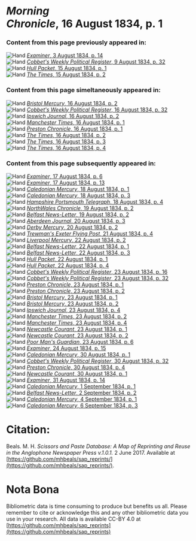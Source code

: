 # *Morning Chronicle*, 16 August 1834, p. 1  
  
### Content from this page previously appeared in:  
![Hand](http://scissorsandpaste.net/wp-content/uploads/2017/06/smallhandpointer.png) [*Examiner*, 3 August 1834, p. 14](https://mhbeals.github.io/sap_html/Examiner/Examiner-3-August-1834-p-14)  
![Hand](http://scissorsandpaste.net/wp-content/uploads/2017/06/smallhandpointer.png) [*Cobbet's Weekly Political Register*, 9 August 1834, p. 32](https://mhbeals.github.io/sap_html/Cobbet's-Weekly-Political-Register/Cobbet's-Weekly-Political-Register-9-August-1834-p-32)  
![Hand](http://scissorsandpaste.net/wp-content/uploads/2017/06/smallhandpointer.png) [*Hull Packet*, 15 August 1834, p. 1](https://mhbeals.github.io/sap_html/Hull-Packet/Hull-Packet-15-August-1834-p-1)  
![Hand](http://scissorsandpaste.net/wp-content/uploads/2017/06/smallhandpointer.png) [*The Times*, 15 August 1834, p. 2](https://mhbeals.github.io/sap_html/The-Times/The-Times-15-August-1834-p-2)  
  
### Content from this page simeltaneously appeared in:  
![Hand](http://scissorsandpaste.net/wp-content/uploads/2017/06/smallhandpointer.png) [*Bristol Mercury*, 16 August 1834, p. 2](https://mhbeals.github.io/sap_html/Bristol-Mercury/Bristol-Mercury-16-August-1834-p-2)  
![Hand](http://scissorsandpaste.net/wp-content/uploads/2017/06/smallhandpointer.png) [*Cobbet's Weekly Political Register*, 16 August 1834, p. 32](https://mhbeals.github.io/sap_html/Cobbet's-Weekly-Political-Register/Cobbet's-Weekly-Political-Register-16-August-1834-p-32)  
![Hand](http://scissorsandpaste.net/wp-content/uploads/2017/06/smallhandpointer.png) [*Ipswich Journal*, 16 August 1834, p. 2](https://mhbeals.github.io/sap_html/Ipswich-Journal/Ipswich-Journal-16-August-1834-p-2)  
![Hand](http://scissorsandpaste.net/wp-content/uploads/2017/06/smallhandpointer.png) [*Manchester Times*, 16 August 1834, p. 1](https://mhbeals.github.io/sap_html/Manchester-Times/Manchester-Times-16-August-1834-p-1)  
![Hand](http://scissorsandpaste.net/wp-content/uploads/2017/06/smallhandpointer.png) [*Preston Chronicle*, 16 August 1834, p. 1](https://mhbeals.github.io/sap_html/Preston-Chronicle/Preston-Chronicle-16-August-1834-p-1)  
![Hand](http://scissorsandpaste.net/wp-content/uploads/2017/06/smallhandpointer.png) [*The Times*, 16 August 1834, p. 2](https://mhbeals.github.io/sap_html/The-Times/The-Times-16-August-1834-p-2)  
![Hand](http://scissorsandpaste.net/wp-content/uploads/2017/06/smallhandpointer.png) [*The Times*, 16 August 1834, p. 3](https://mhbeals.github.io/sap_html/The-Times/The-Times-16-August-1834-p-3)  
![Hand](http://scissorsandpaste.net/wp-content/uploads/2017/06/smallhandpointer.png) [*The Times*, 16 August 1834, p. 4](https://mhbeals.github.io/sap_html/The-Times/The-Times-16-August-1834-p-4)  
  
### Content from this page subsequently appeared in:  
![Hand](http://scissorsandpaste.net/wp-content/uploads/2017/06/smallhandpointer.png) [*Examiner*, 17 August 1834, p. 6](https://mhbeals.github.io/sap_html/Examiner/Examiner-17-August-1834-p-6)  
![Hand](http://scissorsandpaste.net/wp-content/uploads/2017/06/smallhandpointer.png) [*Examiner*, 17 August 1834, p. 13](https://mhbeals.github.io/sap_html/Examiner/Examiner-17-August-1834-p-13)  
![Hand](http://scissorsandpaste.net/wp-content/uploads/2017/06/smallhandpointer.png) [*Caledonian Mercury*, 18 August 1834, p. 1](https://mhbeals.github.io/sap_html/Caledonian-Mercury/Caledonian-Mercury-18-August-1834-p-1)  
![Hand](http://scissorsandpaste.net/wp-content/uploads/2017/06/smallhandpointer.png) [*Caledonian Mercury*, 18 August 1834, p. 3](https://mhbeals.github.io/sap_html/Caledonian-Mercury/Caledonian-Mercury-18-August-1834-p-3)  
![Hand](http://scissorsandpaste.net/wp-content/uploads/2017/06/smallhandpointer.png) [*Hampshire Portsmouth Telegraph*, 18 August 1834, p. 4](https://mhbeals.github.io/sap_html/Hampshire-Portsmouth-Telegraph/Hampshire-Portsmouth-Telegraph-18-August-1834-p-4)  
![Hand](http://scissorsandpaste.net/wp-content/uploads/2017/06/smallhandpointer.png) [*NorthWales Chronicle*, 19 August 1834, p. 2](https://mhbeals.github.io/sap_html/NorthWales-Chronicle/NorthWales-Chronicle-19-August-1834-p-2)  
![Hand](http://scissorsandpaste.net/wp-content/uploads/2017/06/smallhandpointer.png) [*Belfast News-Letter*, 19 August 1834, p. 2](https://mhbeals.github.io/sap_html/Belfast-News-Letter/Belfast-News-Letter-19-August-1834-p-2)  
![Hand](http://scissorsandpaste.net/wp-content/uploads/2017/06/smallhandpointer.png) [*Aberdeen Journal*, 20 August 1834, p. 3](https://mhbeals.github.io/sap_html/Aberdeen-Journal/Aberdeen-Journal-20-August-1834-p-3)  
![Hand](http://scissorsandpaste.net/wp-content/uploads/2017/06/smallhandpointer.png) [*Derby Mercury*, 20 August 1834, p. 2](https://mhbeals.github.io/sap_html/Derby-Mercury/Derby-Mercury-20-August-1834-p-2)  
![Hand](http://scissorsandpaste.net/wp-content/uploads/2017/06/smallhandpointer.png) [*Trewman's Exeter Flying Post*, 21 August 1834, p. 4](https://mhbeals.github.io/sap_html/Trewman's-Exeter-Flying-Post/Trewman's-Exeter-Flying-Post-21-August-1834-p-4)  
![Hand](http://scissorsandpaste.net/wp-content/uploads/2017/06/smallhandpointer.png) [*Liverpool Mercury*, 22 August 1834, p. 2](https://mhbeals.github.io/sap_html/Liverpool-Mercury/Liverpool-Mercury-22-August-1834-p-2)  
![Hand](http://scissorsandpaste.net/wp-content/uploads/2017/06/smallhandpointer.png) [*Belfast News-Letter*, 22 August 1834, p. 1](https://mhbeals.github.io/sap_html/Belfast-News-Letter/Belfast-News-Letter-22-August-1834-p-1)  
![Hand](http://scissorsandpaste.net/wp-content/uploads/2017/06/smallhandpointer.png) [*Belfast News-Letter*, 22 August 1834, p. 3](https://mhbeals.github.io/sap_html/Belfast-News-Letter/Belfast-News-Letter-22-August-1834-p-3)  
![Hand](http://scissorsandpaste.net/wp-content/uploads/2017/06/smallhandpointer.png) [*Hull Packet*, 22 August 1834, p. 1](https://mhbeals.github.io/sap_html/Hull-Packet/Hull-Packet-22-August-1834-p-1)  
![Hand](http://scissorsandpaste.net/wp-content/uploads/2017/06/smallhandpointer.png) [*Hull Packet*, 22 August 1834, p. 4](https://mhbeals.github.io/sap_html/Hull-Packet/Hull-Packet-22-August-1834-p-4)  
![Hand](http://scissorsandpaste.net/wp-content/uploads/2017/06/smallhandpointer.png) [*Cobbet's Weekly Political Register*, 23 August 1834, p. 16](https://mhbeals.github.io/sap_html/Cobbet's-Weekly-Political-Register/Cobbet's-Weekly-Political-Register-23-August-1834-p-16)  
![Hand](http://scissorsandpaste.net/wp-content/uploads/2017/06/smallhandpointer.png) [*Cobbet's Weekly Political Register*, 23 August 1834, p. 32](https://mhbeals.github.io/sap_html/Cobbet's-Weekly-Political-Register/Cobbet's-Weekly-Political-Register-23-August-1834-p-32)  
![Hand](http://scissorsandpaste.net/wp-content/uploads/2017/06/smallhandpointer.png) [*Preston Chronicle*, 23 August 1834, p. 1](https://mhbeals.github.io/sap_html/Preston-Chronicle/Preston-Chronicle-23-August-1834-p-1)  
![Hand](http://scissorsandpaste.net/wp-content/uploads/2017/06/smallhandpointer.png) [*Preston Chronicle*, 23 August 1834, p. 2](https://mhbeals.github.io/sap_html/Preston-Chronicle/Preston-Chronicle-23-August-1834-p-2)  
![Hand](http://scissorsandpaste.net/wp-content/uploads/2017/06/smallhandpointer.png) [*Bristol Mercury*, 23 August 1834, p. 1](https://mhbeals.github.io/sap_html/Bristol-Mercury/Bristol-Mercury-23-August-1834-p-1)  
![Hand](http://scissorsandpaste.net/wp-content/uploads/2017/06/smallhandpointer.png) [*Bristol Mercury*, 23 August 1834, p. 2](https://mhbeals.github.io/sap_html/Bristol-Mercury/Bristol-Mercury-23-August-1834-p-2)  
![Hand](http://scissorsandpaste.net/wp-content/uploads/2017/06/smallhandpointer.png) [*Ipswich Journal*, 23 August 1834, p. 4](https://mhbeals.github.io/sap_html/Ipswich-Journal/Ipswich-Journal-23-August-1834-p-4)  
![Hand](http://scissorsandpaste.net/wp-content/uploads/2017/06/smallhandpointer.png) [*Manchester Times*, 23 August 1834, p. 2](https://mhbeals.github.io/sap_html/Manchester-Times/Manchester-Times-23-August-1834-p-2)  
![Hand](http://scissorsandpaste.net/wp-content/uploads/2017/06/smallhandpointer.png) [*Manchester Times*, 23 August 1834, p. 4](https://mhbeals.github.io/sap_html/Manchester-Times/Manchester-Times-23-August-1834-p-4)  
![Hand](http://scissorsandpaste.net/wp-content/uploads/2017/06/smallhandpointer.png) [*Newcastle Courant*, 23 August 1834, p. 1](https://mhbeals.github.io/sap_html/Newcastle-Courant/Newcastle-Courant-23-August-1834-p-1)  
![Hand](http://scissorsandpaste.net/wp-content/uploads/2017/06/smallhandpointer.png) [*Newcastle Courant*, 23 August 1834, p. 2](https://mhbeals.github.io/sap_html/Newcastle-Courant/Newcastle-Courant-23-August-1834-p-2)  
![Hand](http://scissorsandpaste.net/wp-content/uploads/2017/06/smallhandpointer.png) [*Poor Man's Guardian*, 23 August 1834, p. 6](https://mhbeals.github.io/sap_html/Poor-Man's-Guardian/Poor-Man's-Guardian-23-August-1834-p-6)  
![Hand](http://scissorsandpaste.net/wp-content/uploads/2017/06/smallhandpointer.png) [*Examiner*, 24 August 1834, p. 15](https://mhbeals.github.io/sap_html/Examiner/Examiner-24-August-1834-p-15)  
![Hand](http://scissorsandpaste.net/wp-content/uploads/2017/06/smallhandpointer.png) [*Caledonian Mercury*, 30 August 1834, p. 1](https://mhbeals.github.io/sap_html/Caledonian-Mercury/Caledonian-Mercury-30-August-1834-p-1)  
![Hand](http://scissorsandpaste.net/wp-content/uploads/2017/06/smallhandpointer.png) [*Cobbet's Weekly Political Register*, 30 August 1834, p. 32](https://mhbeals.github.io/sap_html/Cobbet's-Weekly-Political-Register/Cobbet's-Weekly-Political-Register-30-August-1834-p-32)  
![Hand](http://scissorsandpaste.net/wp-content/uploads/2017/06/smallhandpointer.png) [*Preston Chronicle*, 30 August 1834, p. 4](https://mhbeals.github.io/sap_html/Preston-Chronicle/Preston-Chronicle-30-August-1834-p-4)  
![Hand](http://scissorsandpaste.net/wp-content/uploads/2017/06/smallhandpointer.png) [*Newcastle Courant*, 30 August 1834, p. 1](https://mhbeals.github.io/sap_html/Newcastle-Courant/Newcastle-Courant-30-August-1834-p-1)  
![Hand](http://scissorsandpaste.net/wp-content/uploads/2017/06/smallhandpointer.png) [*Examiner*, 31 August 1834, p. 14](https://mhbeals.github.io/sap_html/Examiner/Examiner-31-August-1834-p-14)  
![Hand](http://scissorsandpaste.net/wp-content/uploads/2017/06/smallhandpointer.png) [*Caledonian Mercury*, 1 September 1834, p. 1](https://mhbeals.github.io/sap_html/Caledonian-Mercury/Caledonian-Mercury-1-September-1834-p-1)  
![Hand](http://scissorsandpaste.net/wp-content/uploads/2017/06/smallhandpointer.png) [*Belfast News-Letter*, 2 September 1834, p. 2](https://mhbeals.github.io/sap_html/Belfast-News-Letter/Belfast-News-Letter-2-September-1834-p-2)  
![Hand](http://scissorsandpaste.net/wp-content/uploads/2017/06/smallhandpointer.png) [*Caledonian Mercury*, 4 September 1834, p. 1](https://mhbeals.github.io/sap_html/Caledonian-Mercury/Caledonian-Mercury-4-September-1834-p-1)  
![Hand](http://scissorsandpaste.net/wp-content/uploads/2017/06/smallhandpointer.png) [*Caledonian Mercury*, 6 September 1834, p. 3](https://mhbeals.github.io/sap_html/Caledonian-Mercury/Caledonian-Mercury-6-September-1834-p-3)  


# Citation: 

Beals. M. H. *Scissors and Paste Database: A Map of Reprinting and Reuse in the Anglophone Newspaper Press v.1.0.1.* 2 June 2017. Available at [https://github.com/mhbeals/sap_reprints/](https://github.com/mhbeals/sap_reprints/). 

# Nota Bona

Bibliometric data is time consuming to produce but benefits us all. Please remember to cite or acknowledge this and any other bibliometric data you use in your research. All data is available CC-BY 4.0 at [https://github.com/mhbeals/sap_reprints](https://github.com/mhbeals/sap_reprints)